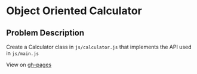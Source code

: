 # Object Oriented Calculator

## Problem Description

Create a Calculator class in `js/calculator.js` that implements the API used in
`js/main.js`

View on [gh-pages](https://jennypenfield.github.io/object-oriented-calculator/)
